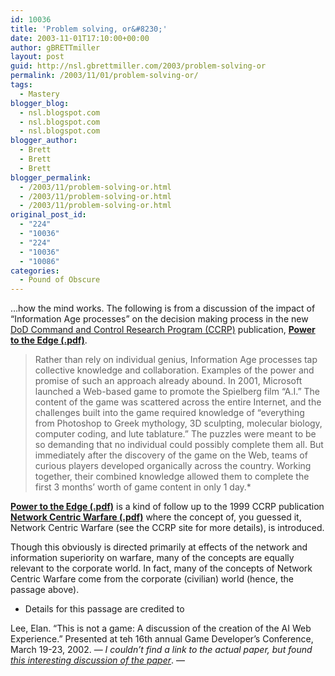 ```yaml
---
id: 10036
title: 'Problem solving, or&#8230;'
date: 2003-11-01T17:10:00+00:00
author: gBRETTmiller
layout: post
guid: http://nsl.gbrettmiller.com/2003/problem-solving-or
permalink: /2003/11/01/problem-solving-or/
tags:
  - Mastery
blogger_blog:
  - nsl.blogspot.com
  - nsl.blogspot.com
  - nsl.blogspot.com
blogger_author:
  - Brett
  - Brett
  - Brett
blogger_permalink:
  - /2003/11/problem-solving-or.html
  - /2003/11/problem-solving-or.html
  - /2003/11/problem-solving-or.html
original_post_id:
  - "224"
  - "10036"
  - "224"
  - "10036"
  - "10086"
categories:
  - Pound of Obscure
---
```

&#8230;how the mind works. The following is from a discussion of the impact of &#8220;Information Age processes&#8221; on the decision making process in the new [DoD Command and Control Research Program (CCRP)](http://www.dodccrp.org) publication, **[Power to the Edge (.pdf)](http://www.dodccrp.org/Publications/pdf/poweredge.pdf)**.  


> Rather than rely on individual genius, Information Age processes tap collective knowledge and collaboration. Examples of the power and promise of such an approach already abound. In 2001, Microsoft launched a Web-based game to promote the Spielberg film “A.I.” The content of the game was scattered across the entire Internet, and the challenges built into the game required knowledge of “everything from Photoshop to Greek mythology, 3D sculpting, molecular biology, computer coding, and lute tablature.” The puzzles were meant to be so demanding that no individual could possibly complete them all. But immediately after the discovery of the game on the Web, teams of curious players developed organically across the country. Working together, their combined knowledge allowed them to complete the first 3 months&#8217; worth of game content in only 1 day.*

**[Power to the Edge (.pdf)](http://www.dodccrp.org/Publications/pdf/poweredge.pdf)** is a kind of follow up to the 1999 CCRP publication **[Network Centric Warfare (.pdf)](http://www.dodccrp.org/Publications/pdf/ncw_2nd.pdf)** where the concept of, you guessed it, Network Centric Warfare (see the CCRP site for more details), is introduced.

Though this obviously is directed primarily at effects of the network and information superiority on warfare, many of the concepts are equally relevant to the corporate world. In fact, many of the concepts of Network Centric Warfare come from the corporate (civilian) world (hence, the passage above).

* Details for this passage are credited to  
  
Lee, Elan. &#8220;This is not a game: A discussion of the creation of the AI Web Experience.&#8221; Presented at teh 16th annual Game Developer&#8217;s Conference, March 19-23, 2002. &#8212; _I couldn&#8217;t find a link to the actual paper, but found [this interesting discussion of the paper](http://www.geocities.com/quantum_jane/evolution.html)_. &#8212;
